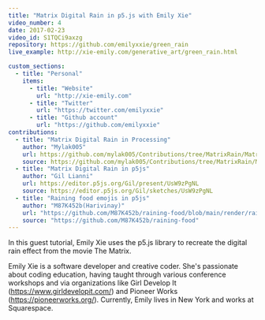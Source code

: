 ```yaml
---
title: "Matrix Digital Rain in p5.js with Emily Xie"
video_number: 4
date: 2017-02-23
video_id: S1TQCi9axzg
repository: https://github.com/emilyxxie/green_rain
live_example: http://xie-emily.com/generative_art/green_rain.html

custom_sections:
  - title: "Personal"
    items:
      - title: "Website"
        url: "http://xie-emily.com"
      - title: "Twitter"
        url: "https://twitter.com/emilyxxie"
      - title: "Github account"
        url: "https://github.com/emilyxxie"
contributions:
  - title: "Matrix Digital Rain in Processing"
    author: "Mylak005"
    url: https://github.com/mylak005/Contributions/tree/MatrixRain/MatrixRainInProcessing
    source: https://github.com/mylak005/Contributions/tree/MatrixRain/MatrixRainInProcessing
  - title: "Matrix Digital Rain in p5js"
    author: "Gil Lianni"
    url: https://editor.p5js.org/Gil/present/UsW9zPgNL
    source: https://editor.p5js.org/Gil/sketches/UsW9zPgNL
  - title: "Raining food emojis in p5js"
    author: "M87K452b(Harivinay)"
    url: "https://github.com/M87K452b/raining-food/blob/main/render/rainingFood.gif"
    source: "https://github.com/M87K452b/raining-food"
---
```

In this guest tutorial, Emily Xie uses the p5.js library to recreate the digital rain effect from the movie The Matrix.

Emily Xie is a software developer and creative coder. She's passionate about coding education, having taught through various conference workshops and via organizations like Girl Develop It (https://www.girldevelopit.com/) and Pioneer Works (https://pioneerworks.org/). Currently, Emily lives in New York and works at Squarespace.
